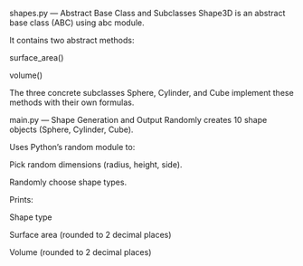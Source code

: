  shapes.py — Abstract Base Class and Subclasses
Shape3D is an abstract base class (ABC) using abc module.

It contains two abstract methods:

surface_area()

volume()

The three concrete subclasses Sphere, Cylinder, and Cube implement these methods with their own formulas.

main.py — Shape Generation and Output
Randomly creates 10 shape objects (Sphere, Cylinder, Cube).

Uses Python’s random module to:

Pick random dimensions (radius, height, side).

Randomly choose shape types.

Prints:

Shape type

Surface area (rounded to 2 decimal places)

Volume (rounded to 2 decimal places)

